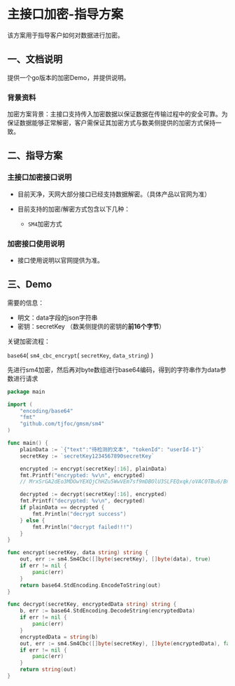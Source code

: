 # 主接口加密-指导方案

该方案用于指导客户如何对数据进行加密。



## 一、文档说明

提供一个go版本的加密Demo，并提供说明。



### 背景资料

加密方案背景：主接口支持传入加密数据以保证数据在传输过程中的安全可靠。为保证数据能够正常解密，客户需保证其加密方式与数美侧提供的加密方式保持一致。



## 二、指导方案

### 主接口加密接口说明

- 目前天净，天网大部分接口已经支持数据解密。（具体产品以官网为准）

- 目前支持的加密/解密方式包含以下几种：
  - `SM4`加密方式



### 加密接口使用说明

- 接口使用说明以官网提供为准。



## 三、Demo

需要的信息：

- 明文：data字段的json字符串
- 密钥：secretKey （数美侧提供的密钥的**前16个字节**）

关键加密流程：

`base64`( `sm4_cbc_encrypt`( `secretKey`, `data_string`) )

先进行sm4加密，然后再对byte数组进行base64编码，得到的字符串作为data参数进行请求

```go
package main

import (
	"encoding/base64"
	"fmt"
	"github.com/tjfoc/gmsm/sm4"
)

func main() {
	plainData := `{"text":"待检测的文本", "tokenId": "userId-1"}`
	secretKey := `secretKey1234567890secretKey`

	encrypted := encrypt(secretKey[:16], plainData)
	fmt.Printf("encrypted: %v\n", encrypted)
	// MrxSrGA2dEo3MDOwYEXQjChHZu5WwVEm7sf9mDBOlU3SLFEQxqk/oVAC0TBu6/BnATtbhMj4UiamfDL1+0zjdg==

	decrypted := decrypt(secretKey[:16], encrypted)
	fmt.Printf("decrypted: %v\n", decrypted)
	if plainData == decrypted {
		fmt.Println("decrypt success")
	} else {
		fmt.Println("decrypt failed!!!")
	}
}

func encrypt(secretKey, data string) string {
	out, err := sm4.Sm4Cbc([]byte(secretKey), []byte(data), true)
	if err != nil {
		panic(err)
	}
	return base64.StdEncoding.EncodeToString(out)
}

func decrypt(secretKey, encryptedData string) string {
	b, err := base64.StdEncoding.DecodeString(encryptedData)
	if err != nil {
		panic(err)
	}
	encryptedData = string(b)
	out, err := sm4.Sm4Cbc([]byte(secretKey), []byte(encryptedData), false)
	if err != nil {
		panic(err)
	}
	return string(out)
}
```

